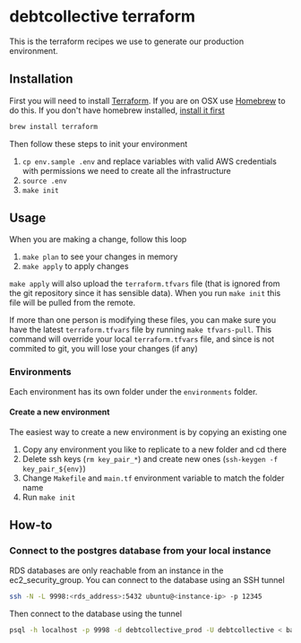 # debtcollective terraform

This is the terraform recipes we use to generate our production
environment.

## Installation

First you will need to install [Terraform](https://www.terraform.io/intro/getting-started/install.html). If you are on OSX use [Homebrew](https://brew.sh/) to do this. If you don't have homebrew installed, [install it first](https://brew.sh/)

```bash
brew install terraform
```

Then follow these steps to init your environment

1.  `cp env.sample .env` and replace variables with valid AWS credentials with permissions we need to create all the infrastructure
2.  `source .env`
3.  `make init`

## Usage

When you are making a change, follow this loop

1.  `make plan` to see your changes in memory
2.  `make apply` to apply changes

`make apply` will also upload the `terraform.tfvars` file (that is
ignored from the git repository since it has sensible data). When you
run `make init` this file will be pulled from the remote.

If more than one person is modifying these files, you can make sure you
have the latest `terraform.tfvars` file by running `make tfvars-pull`.
This command will override your local `terraform.tfvars` file, and since
is not commited to git, you will lose your changes (if any)

### Environments

Each environment has its own folder under the `environments` folder.

#### Create a new environment

The easiest way to create a new environment is by copying an existing one

1.  Copy any environment you like to replicate to a new folder and cd there
1.  Delete ssh keys (`rm key_pair_*`) and create new ones (`ssh-keygen -f key_pair_${env}`)
1.  Change `Makefile` and `main.tf` environment variable to match the folder name
1.  Run `make init`

## How-to

### Connect to the postgres database from your local instance

RDS databases are only reachable from an instance in the
ec2_security_group. You can connect to the database using an SSH tunnel

```bash
ssh -N -L 9998:<rds_address>:5432 ubuntu@<instance-ip> -p 12345
```

Then connect to the database using the tunnel

```bash
psql -h localhost -p 9998 -d debtcollective_prod -U debtcollective < backup.sql
```
